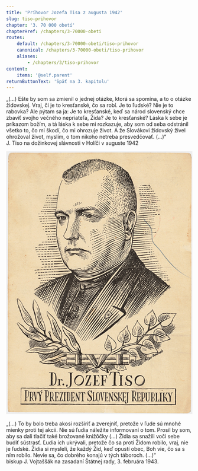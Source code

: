 ```yaml
---
title: 'Príhovor Jozefa Tisa z augusta 1942'
slug: tiso-prihovor
chapter: '3. 70 000 obetí'
chapterHref: /chapters/3-70000-obeti
routes:
    default: /chapters/3-70000-obeti/tiso-prihovor
    canonical: /chapters/3-70000-obeti/tiso-prihovor
    aliases:
        - /chapters/3/tiso-prihovor
content:
    items: '@self.parent'
returnButtonText: 'Späť na 3. kapitolu'
---
```


„(...) Ešte by som sa zmienil o jednej otázke, ktorá sa spomína, a to o otázke židovskej. Vraj, či je to kresťanské, čo sa robí. Je to ľudské? Nie je to rabovka? Ale pýtam sa ja: Je to kresťanské, keď sa národ slovenský chce zbaviť svojho večného nepriateľa, Žida? Je to kresťanské? Láska k sebe je príkazom božím, a tá láska k sebe mi rozkazuje, aby som od seba odstránil všetko to, čo mi škodí, čo mi ohrozuje život. A že Slovákovi židovský živel ohrožoval život, myslím, o tom nikoho netreba presvedčovať. (...)“
<br> J. Tiso na dožinkovej slávnosti v Holíči v auguste 1942

[![Štefan Bednár - Dr. Jozef Tiso, prvý prezident Slovenskej republiky, 1939, Súkromný majetok](Bednar--Tiso_prvy_prezident_1939-pohladnica--sukromny_majetokcopy.jpg "Štefan Bednár - Dr. Jozef Tiso, prvý prezident Slovenskej republiky")](https://www.webumenia.sk/dielo/SVK:TMP.119?collection=83)


„(...) To by bolo treba akosi rozšíriť a zverejniť, pretože v ľude sú mnohé mienky proti tej akcii. Nie sú ľudia náležite informovaní o tom. Prosil by som, aby sa dali tlačiť také brožované knižôčky (...) Židia sa snažili voči sebe budiť sústrasť. Ľudia ich ukrývali, pretože čo sa proti Židom robilo, vraj, nie je ľudské. Židia si mysleli, že každý Žid, keď opustí obec, Boh vie, čo sa s ním robilo. Nevie sa, čo dobrého konajú v tých táboroch. (...)“
<br> biskup J. Vojtaššák na zasadaní Štátnej rady, 3. februára 1943.

